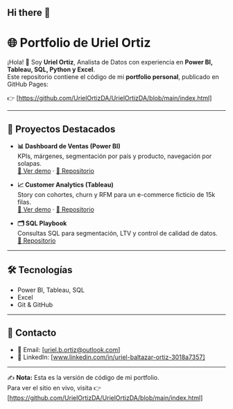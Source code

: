 ## Hi there 👋
# 🌐 Portfolio de Uriel Ortiz

¡Hola! 👋 Soy **Uriel Ortiz**, Analista de Datos con experiencia en **Power BI, Tableau, SQL, Python y Excel**.  
Este repositorio contiene el código de mi **portfolio personal**, publicado en GitHub Pages:

👉 [https://github.com/UrielOrtizDA/UrielOrtizDA/blob/main/index.html] 

---

## 🚀 Proyectos Destacados

- **📊 Dashboard de Ventas (Power BI)**  
  KPIs, márgenes, segmentación por país y producto, navegación por solapas.  
  [🔗 Ver demo](https://app.powerbi.com/...) · [📂 Repositorio](https://github.com/TUUSUARIO/REPO1)

- **📈 Customer Analytics (Tableau)**  
  Story con cohortes, churn y RFM para un e-commerce ficticio de 15k filas.  
  [🔗 Ver demo](https://public.tableau.com/...) · [📂 Repositorio](https://github.com/TUUSUARIO/REPO2)

- **🗂️ SQL Playbook**  
  Consultas SQL para segmentación, LTV y control de calidad de datos.  
  [📂 Repositorio](https://github.com/TUUSUARIO/REPO3)

---

## 🛠️ Tecnologías
- Power BI, Tableau, SQL  
- Excel  
- Git & GitHub  

---

## 📩 Contacto
- 📧 Email: [uriel.b.ortiz@outlook.com] 
- 🔗 LinkedIn: [www.linkedin.com/in/uriel-baltazar-ortiz-3018a7357]

---

✍️ **Nota:** Esta es la versión de código de mi portfolio.  
Para ver el sitio en vivo, visita 👉 [https://github.com/UrielOrtizDA/UrielOrtizDA/blob/main/index.html] 

<!--
**UrielOrtizDA/UrielOrtizDA** is a ✨ _special_ ✨ repository because its `README.md` (this file) appears on your GitHub profile.

Here are some ideas to get you started:

- 🔭 I’m currently working on ...
- 🌱 I’m currently learning ...
- 👯 I’m looking to collaborate on ...
- 🤔 I’m looking for help with ...
- 💬 Ask me about ...
- 📫 How to reach me: ...
- 😄 Pronouns: ...
- ⚡ Fun fact: ...
-->
